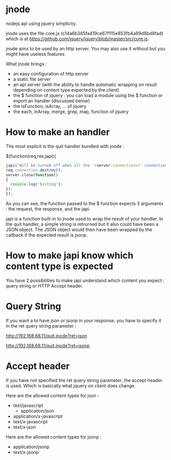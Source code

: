 jnode
====

nodejs api using jquery simplicity. 

jnode uses the file core.js (c14a6b385fa419ce67f115e853fb4a89d8bd8fad) which is at https://github.com/jquery/jquery/blob/master/src/core.js.

jnode aims to be used by an http server. You may also use it without but you might have useless features

What jnode brings :
- an easy configuration of http server
- a static file server
- an api server (with the ability to handle automatic wrapping on result depending on content type expected by the client)
- the $ function of jquery : you can load a module using the $ function or export an handler (discussed below)
- the isFunction, isArray, ... of jquery
- the each, inArray, merge, grep, map,  function of jquery

How to make an handler
====

The most explicit is the quit handler bundled with jnode :

$(function(req,res,japi){
```js
japi('Will be turned off when all the '+server.connections+' connection(s) will be closed');
req.connection.destroy();
server.close(function()
{
  console.log('Exiting');
});
});
```

As you can see, the function passed to the $ function expects 3 arguments : the request, the response, and the japi.

japi is a function built-in to jnode used to wrap the result of your handler. In the quit handler, a simple string is retrurned but it also could have been a JSON object. The JSON object would then have been wrapped by the callback if the expected result is jsonp.

How to make japi know which content type is expected
====
You have 2 possibilities to make japi understand which content you expect : query string or HTTP Accept header.

Query String
=====
If you want a to have json or jsonp in your response, you have to specify it in the ret query string parameter :

http://192.168.68.11/quit.jnode?ret=json

http://192.168.68.11/quit.jnode?ret=jsonp

Accept header
=====
If you have not specified the ret query string parameter, the accept header is used. Which is basically what jquery on client does change.

Here are the allowed content types for json :
  - text/javascript
	- application/json
  - application/x-javascript
  - text/x-javascript
  - text/x-json

Here are the allowed content types for jsonp :
  - application/jsonp
  - text/x-jsonp